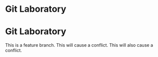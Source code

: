 # Git Laboratory
# Git Laboratory
This is a feature branch.
This will cause a conflict.
This will also cause a conflict.

